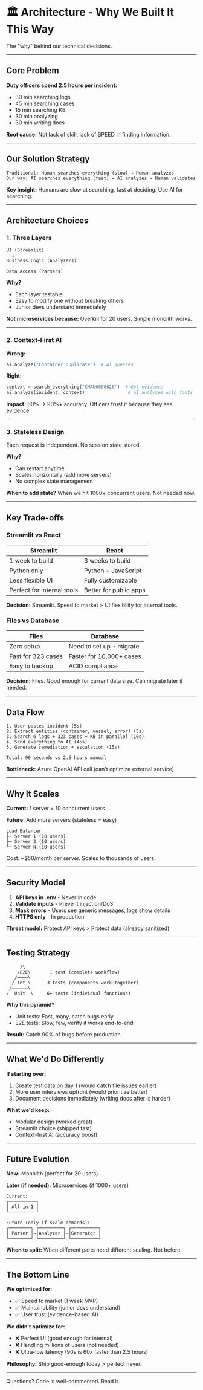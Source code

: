 # 🏛️ Architecture - Why We Built It This Way

The "why" behind our technical decisions.

---

## Core Problem

**Duty officers spend 2.5 hours per incident:**
- 30 min searching logs
- 45 min searching cases  
- 15 min searching KB
- 30 min analyzing
- 30 min writing docs

**Root cause:** Not lack of skill, lack of SPEED in finding information.

---

## Our Solution Strategy

```
Traditional: Human searches everything (slow) → Human analyzes
Our way: AI searches everything (fast) → AI analyzes → Human validates
```

**Key insight:** Humans are slow at searching, fast at deciding. Use AI for searching.

---

## Architecture Choices

### 1. Three Layers

```
UI (Streamlit)
  ↓
Business Logic (Analyzers)
  ↓
Data Access (Parsers)
```

**Why?**
- Each layer testable
- Easy to modify one without breaking others
- Junior devs understand immediately

**Not microservices because:** Overkill for 20 users. Simple monolith works.

---

### 2. Context-First AI

**Wrong:**
```python
ai.analyze("Container duplicate")  # AI guesses
```

**Right:**
```python
context = search_everything("CMAU0000020")  # Get evidence
ai.analyze(incident, context)                # AI analyzes with facts
```

**Impact:** 60% → 90%+ accuracy. Officers trust it because they see evidence.

---

### 3. Stateless Design

Each request is independent. No session state stored.

**Why?**
- Can restart anytime
- Scales horizontally (add more servers)
- No complex state management

**When to add state?** When we hit 1000+ concurrent users. Not needed now.

---

## Key Trade-offs

### Streamlit vs React

| Streamlit | React |
|-----------|-------|
| 1 week to build | 3 weeks to build |
| Python only | Python + JavaScript |
| Less flexible UI | Fully customizable |
| Perfect for internal tools | Better for public apps |

**Decision:** Streamlit. Speed to market > UI flexibility for internal tools.

### Files vs Database

| Files | Database |
|-------|----------|
| Zero setup | Need to set up + migrate |
| Fast for 323 cases | Faster for 10,000+ cases |
| Easy to backup | ACID compliance |

**Decision:** Files. Good enough for current data size. Can migrate later if needed.

---

## Data Flow

```
1. User pastes incident (5s)
2. Extract entities (container, vessel, error) (5s)
3. Search 6 logs + 323 cases + KB in parallel (10s)
4. Send everything to AI (45s)
5. Generate remediation + escalation (15s)

Total: 90 seconds vs 2.5 hours manual
```

**Bottleneck:** Azure OpenAI API call (can't optimize external service)

---

## Why It Scales

**Current:** 1 server = 10 concurrent users

**Future:** Add more servers (stateless = easy)

```
Load Balancer
├─ Server 1 (10 users)
├─ Server 2 (10 users)
└─ Server N (10 users)
```

Cost: ~$50/month per server. Scales to thousands of users.

---

## Security Model

1. **API keys in .env** - Never in code
2. **Validate inputs** - Prevent injection/DoS
3. **Mask errors** - Users see generic messages, logs show details
4. **HTTPS only** - In production

**Threat model:** Protect API keys > Protect data (already sanitized)

---

## Testing Strategy

```
     /\
    /E2E\       1 test (complete workflow)
   /────\
  / Int \      3 tests (components work together)
 /──────\
/  Unit  \     6+ tests (individual functions)
```

**Why this pyramid?**
- Unit tests: Fast, many, catch bugs early
- E2E tests: Slow, few, verify it works end-to-end

**Result:** Catch 90% of bugs before production.

---

## What We'd Do Differently

**If starting over:**
1. Create test data on day 1 (would catch file issues earlier)
2. More user interviews upfront (would prioritize better)
3. Document decisions immediately (writing docs after is harder)

**What we'd keep:**
- Modular design (worked great)
- Streamlit choice (shipped fast)
- Context-first AI (accuracy boost)

---

## Future Evolution

**Now:** Monolith (perfect for 20 users)

**Later (if needed):** Microservices (if 1000+ users)

```
Current:
┌──────────┐
│ All-in-1 │
└──────────┘

Future (only if scale demands):
┌────────┐ ┌─────────┐ ┌──────────┐
│ Parser │→│Analyzer │→│Generator │
└────────┘ └─────────┘ └──────────┘
```

**When to split:** When different parts need different scaling. Not before.

---

## The Bottom Line

**We optimized for:**
- ✅ Speed to market (1 week MVP)
- ✅ Maintainability (junior devs understand)
- ✅ User trust (evidence-based AI)

**We didn't optimize for:**
- ❌ Perfect UI (good enough for internal)
- ❌ Handling millions of users (not needed)
- ❌ Ultra-low latency (90s is 60x faster than 2.5 hours)

**Philosophy:** Ship good-enough today > perfect never.

---

Questions? Code is well-commented. Read it.